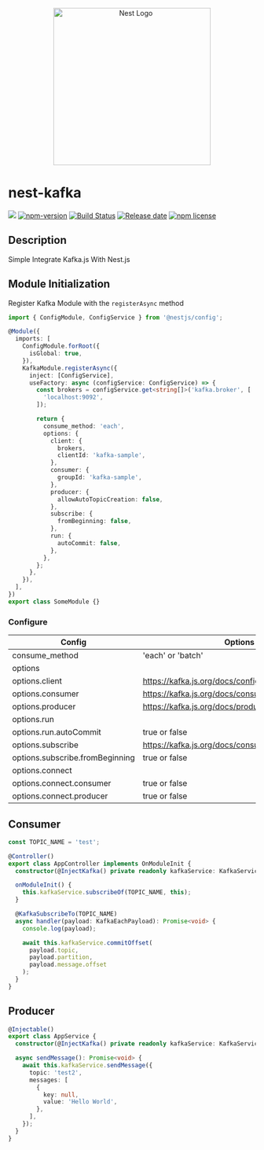 <p align="center">
  <a href="http://nestjs.com/" target="blank"><img src="https://nestjs.com/img/logo_text.svg" width="320" alt="Nest Logo" /></a>
</p>

# nest-kafka

![](https://img.shields.io/github/package-json/v/claudeseo/nest-kafka)
[![npm-version](https://img.shields.io/npm/v/@claudeseo/nest-kafka.svg)](https://www.npmjs.com/package/@claudeseo/nest-kafka)
[![Build Status](https://github.com/ClaudeSeo/nest-kafka/actions/workflows/release.yml/badge.svg)](https://github.com/ClaudeSeo/nest-kafka/actions/workflows/release.yml)
[![Release date](https://img.shields.io/github/release-date/claudeseo/nest-kafka)](https://github.com/claudeseo/nest-kafka/releases)
[![npm license](https://img.shields.io/npm/l/@claudeseo/nest-kafka.svg)](https://github.com/claudeseo/nest-kafka/blob/main/license)

## Description

Simple Integrate Kafka.js With Nest.js

## Module Initialization

Register Kafka Module with the `registerAsync` method

```typescript
import { ConfigModule, ConfigService } from '@nestjs/config';

@Module({
  imports: [
    ConfigModule.forRoot({
      isGlobal: true,
    }),
    KafkaModule.registerAsync({
      inject: [ConfigService],
      useFactory: async (configService: ConfigService) => {
        const brokers = configService.get<string[]>('kafka.broker', [
          'localhost:9092',
        ]);

        return {
          consume_method: 'each',
          options: {
            client: {
              brokers,
              clientId: 'kafka-sample',
            },
            consumer: {
              groupId: 'kafka-sample',
            },
            producer: {
              allowAutoTopicCreation: false,
            },
            subscribe: {
              fromBeginning: false,
            },
            run: {
              autoCommit: false,
            },
          },
        };
      },
    }),
  ],
})
export class SomeModule {}
```

### Configure

| Config                          | Options                                           |
| ------------------------------- | ------------------------------------------------- |
| consume_method                  | 'each' or 'batch'                                 |
| options                         |                                                   |
| options.client                  | https://kafka.js.org/docs/configuration           |
| options.consumer                | https://kafka.js.org/docs/consuming#options       |
| options.producer                | https://kafka.js.org/docs/producing#options       |
| options.run                     |                                                   |
| options.run.autoCommit          | true or false                                     |
| options.subscribe               | https://kafka.js.org/docs/consuming#frombeginning |
| options.subscribe.fromBeginning | true or false                                     |
| options.connect                 |                                                   |
| options.connect.consumer        | true or false                                     |
| options.connect.producer        | true or false                                     |

## Consumer

```ts
const TOPIC_NAME = 'test';

@Controller()
export class AppController implements OnModuleInit {
  constructor(@InjectKafka() private readonly kafkaService: KafkaService) {}

  onModuleInit() {
    this.kafkaService.subscribeOf(TOPIC_NAME, this);
  }

  @KafkaSubscribeTo(TOPIC_NAME)
  async handler(payload: KafkaEachPayload): Promise<void> {
    console.log(payload);

    await this.kafkaService.commitOffset(
      payload.topic,
      payload.partition,
      payload.message.offset
    );
  }
}
```

## Producer

```ts
@Injectable()
export class AppService {
  constructor(@InjectKafka() private readonly kafkaService: KafkaService) {}

  async sendMessage(): Promise<void> {
    await this.kafkaService.sendMessage({
      topic: 'test2',
      messages: [
        {
          key: null,
          value: 'Hello World',
        },
      ],
    });
  }
}
```
